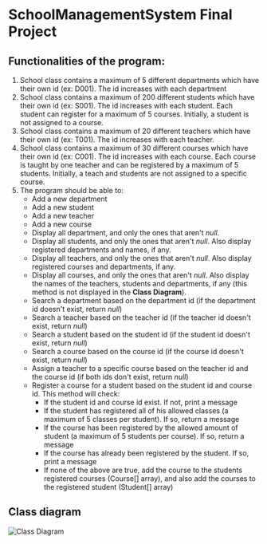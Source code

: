 # SchoolManagementSystem Final Project

## Functionalities of the program:
1. School class contains a maximum of 5 different departments which have their own id (ex: D001). The id increases with each department
2. School class contains a maximum of 200 different students which have their own id (ex: S001). The id increases with each student. Each student can register for a maximum of 5 courses. Initially, a student is not assigned to a course.
3. School class contains a maximum of 20 different teachers which have their own id (ex: T001). The id increases with each teacher.
4. School class contains a maximum of 30 different courses which have their own id (ex: C001). The id increases with each course. Each course is taught by one teacher and can be registered by a maximum of 5 students. Initially, a teach and students are not assigned to a specific course.
5. The program should be able to:
   - Add a new department
   - Add a new student
   - Add a new teacher
   - Add a new course
   - Display all department, and only the ones that aren't *null*.
   - Display all students, and only the ones that aren't *null*. Also display registered departments and names, if any.
   - Display all teachers, and only the ones that aren't *null*. Also display registered courses and departments, if any.
   - Display all courses, and only the ones that aren't *null*. Also display the names of the teachers, students and departments, if any (this method is not displayed in the **Class Diagram**).
   - Search a department based on the department id (if the department id doesn't exist, return *null*)
   - Search a teacher based on the teacher id (if the teacher id doesn't exist, return *null*)
   - Search a student based on the student id (if the student id doesn't exist, return *null*)
   - Search a course based on the course id (if the course id doesn't exist, return *null*)
   - Assign a teacher to a specific course based on the teacher id and the course id (if both ids don't exist, return *null*)
   - Register a course for a student based on the student id and course id. This method will check:
     * If the student id and course id exist. If not, print a message
     * If the student has registered all of his allowed classes (a maximum of 5 classes per student). If so, return a message
     * If the course has been registered by the allowed amount of student (a maximum of 5 students per course). If so, return a message
     * If the course has already been registered by the student. If so, print a message
     * If none of the above are true, add the course to the students registered courses (Course[] array), and also add the courses to the registered student (Student[] array)

## Class diagram
  ![Class Diagram](https://github.com/AryA-65/SchoolManagementSystem/assets/113271844/a2c4769a-4dcc-459d-908b-8b36c6579777)

